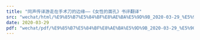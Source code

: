 ```yaml
---
title: "同声传译游走在手术刀的边缘——《女性的面孔》书评翻译"
src: "wechat/html/%E9%85%B7%E5%84%BF%E8%AE%BA%E5%9D%9B_2020-03-29_%E5%90%8C%E5%A3%B0%E4%BC%A0%E8%AF%91%E6%B8%B8%E8%B5%B0%E5%9C%A8%E6%89%8B%E6%9C%AF%E5%88%80%E7%9A%84%E8%BE%B9%E7%BC%98%E2%80%94%E2%80%94%E3%80%8A%E5%A5%B3%E6%80%A7%E7%9A%84%E9%9D%A2%E5%AD%94%E3%80%8B%E4%B9%A6%E8%AF%84%E7%BF%BB%E8%AF%91.html"
date: 2020-03-29
pdf: "wechat/pdf/%E9%85%B7%E5%84%BF%E8%AE%BA%E5%9D%9B_2020-03-29_%E5%90%8C%E5%A3%B0%E4%BC%A0%E8%AF%91%E6%B8%B8%E8%B5%B0%E5%9C%A8%E6%89%8B%E6%9C%AF%E5%88%80%E7%9A%84%E8%BE%B9%E7%BC%98%E2%80%94%E2%80%94%E3%80%8A%E5%A5%B3%E6%80%A7%E7%9A%84%E9%9D%A2%E5%AD%94%E3%80%8B%E4%B9%A6%E8%AF%84%E7%BF%BB%E8%AF%91.pdf"
---
```

